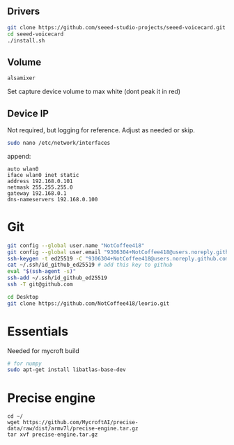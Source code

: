 
## Drivers
```bash
git clone https://github.com/seeed-studio-projects/seeed-voicecard.git
cd seeed-voicecard
./install.sh
```

## Volume
```bash
alsamixer
```
Set capture device volume to max white (dont peak it in red)

## Device IP
Not required, but logging for reference. Adjust as needed or skip.
```bash
sudo nano /etc/network/interfaces
```
append:
```
auto wlan0
iface wlan0 inet static
address 192.168.0.101
netmask 255.255.255.0
gateway 192.168.0.1
dns-nameservers 192.168.0.100
```

# Git
```bash
git config --global user.name "NotCoffee418"
git config --global user.email "9306304+NotCoffee418@users.noreply.github.com"
ssh-keygen -t ed25519 -C "9306304+NotCoffee418@users.noreply.github.com" -f ~/.ssh/id_github_ed25519
cat ~/.ssh/id_github_ed25519 # add this key to github
eval "$(ssh-agent -s)"
ssh-add ~/.ssh/id_github_ed25519
ssh -T git@github.com
```

```bash
cd Desktop
git clone https://github.com/NotCoffee418/leorio.git
```

# Essentials
Needed for mycroft build
```bash
# for numpy
sudo apt-get install libatlas-base-dev 
```

# Precise engine
```
cd ~/
wget https://github.com/MycroftAI/precise-data/raw/dist/armv7l/precise-engine.tar.gz
tar xvf precise-engine.tar.gz
```